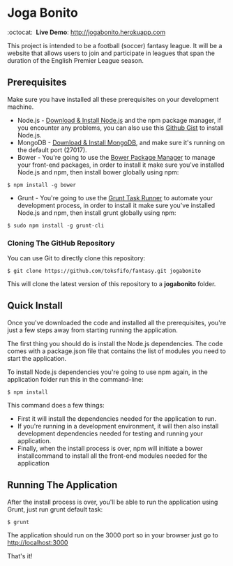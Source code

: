 Joga Bonito
=======

:octocat: &nbsp;**Live Demo**: http://jogabonito.herokuapp.com

This project is intended to be a football (soccer) fantasy league. It will be a website that allows users to join and participate in leagues that span the duration of the English Premier League season.

## Prerequisites
Make sure you have installed all these prerequisites on your development machine.
* Node.js - [Download & Install Node.js](http://www.nodejs.org/download/) and the npm package manager, if you encounter any problems, you can also use this [Github Gist](https://gist.github.com/isaacs/579814) to install Node.js.
* MongoDB - [Download & Install MongoDB](http://www.mongodb.org/downloads), and make sure it's running on the default port (27017).
* Bower - You're going to use the [Bower Package Manager](http://bower.io/) to manage your front-end packages, in order to install it make sure you've installed Node.js and npm, then install bower globally using npm:

```
$ npm install -g bower
```

* Grunt - You're going to use the [Grunt Task Runner](http://gruntjs.com/) to automate your development process, in order to install it make sure you've installed Node.js and npm, then install grunt globally using npm:

```
$ sudo npm install -g grunt-cli
```

### Cloning The GitHub Repository
You can use Git to directly clone this repository:
```
$ git clone https://github.com/toksfifo/fantasy.git jogabonito
```
This will clone the latest version of this repository to a **jogabonito** folder.

## Quick Install
Once you've downloaded the code and installed all the prerequisites, you're just a few steps away from starting running the application.

The first thing you should do is install the Node.js dependencies. The code comes with a package.json file that contains the list of modules you need to start the application.

To install Node.js dependencies you're going to use npm again, in the application folder run this in the command-line:

```
$ npm install
```

This command does a few things:
* First it will install the dependencies needed for the application to run.
* If you're running in a development environment, it will then also install development dependencies needed for testing and running your application.
* Finally, when the install process is over, npm will initiate a bower installcommand to install all the front-end modules needed for the application

## Running The Application
After the install process is over, you'll be able to run the application using Grunt, just run grunt default task:

```
$ grunt
```

The application should run on the 3000 port so in your browser just go to [http://localhost:3000](http://localhost:3000)
                            
That's it!
